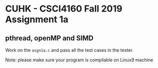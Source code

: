 # CUHK - CSCI4160 Fall 2019 Assignment 1a

## pthread, openMP and SIMD

Work on the `asgn1a.c` and pass all the test cases in the tester.

Note: please make sure your program is compilable on Linux9 machine
